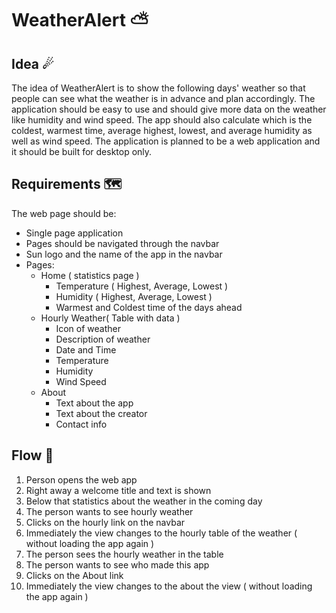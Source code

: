 # WeatherAlert ⛅
## Idea ☄
The idea of WeatherAlert is to show the following days' weather so that people can see what the weather is in advance and plan accordingly. The application should be easy to use and should give more data on the weather like humidity and wind speed. The app should also calculate which is the coldest, warmest time, average highest, lowest, and average humidity as well as wind speed. The application is planned to be a web application and it should be built for desktop only.
## Requirements 🗺
The web page should be:
* Single page application
* Pages should be navigated through the navbar
* Sun logo and the name of the app in the navbar
* Pages:
  * Home ( statistics page )
    * Temperature ( Highest, Average, Lowest )
    * Humidity ( Highest, Average, Lowest )
    * Warmest and Coldest time of the days ahead
  * Hourly Weather( Table with data )
    * Icon of weather
    * Description of weather
    * Date and Time
    * Temperature
    * Humidity
    * Wind Speed
  * About
    * Text about the app
    * Text about the creator
    * Contact info
## Flow 🌈
1. Person opens the web app
2. Right away a welcome title and text is shown
3. Below that statistics about the weather in the coming day
4. The person wants to see hourly weather
5. Clicks on the hourly link on the navbar
6. Immediately the view changes to the hourly table of the weather ( without loading the app again )
7. The person sees the hourly weather in the table 
8. The person wants to see who made this app
9. Clicks on the About link
10. Immediately the view changes to the about the view ( without loading the app again )
